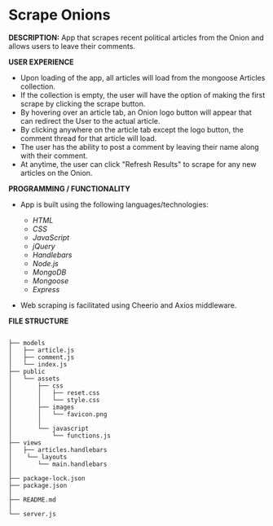 # Scrape Onions

**DESCRIPTION:** App that scrapes recent political articles from the Onion and allows users to leave their comments.

**USER EXPERIENCE**

* Upon loading of the app, all articles will load from the mongoose Articles collection.
* If the collection is empty, the user will have the option of making the first scrape by clicking the scrape button.
* By hovering over an article tab, an Onion logo button will appear that can redirect the User to the actual article.
* By clicking anywhere on the article tab except the logo button, the comment thread for that article will load.
* The user has the ability to post a comment by leaving their name along with their comment.
* At anytime, the user can click "Refresh Results" to scrape for any new articles on the Onion.


**PROGRAMMING / FUNCTIONALITY**

* App is built using the following languages/technologies:
  - *HTML* 
  - *CSS* 
  - *JavaScript*
  - *jQuery*
  - *Handlebars*
  - *Node.js*
  - *MongoDB*
  - *Mongoose*
  - *Express*
  
* Web scraping is facilitated using Cheerio and Axios middleware.


**FILE STRUCTURE**

```

├── models
│   ├── article.js
│   ├── comment.js
│   └── index.js
├── public
│   └── assets
│       ├── css
│       │   ├── reset.css
│       │   └── style.css
│       ├── images
│       │   └── favicon.png
│       │   
│       └── javascript
│           └── functions.js
├── views
│   ├── articles.handlebars
│    └── layouts
│       └── main.handlebars
│
├── package-lock.json
├── package.json
│
├── README.md
│
└── server.js
       
```